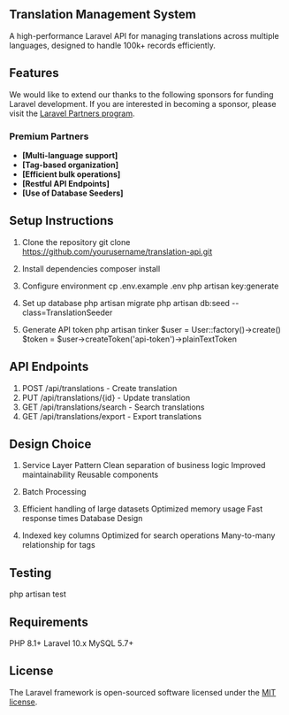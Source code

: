 ## Translation Management System

A high-performance Laravel API for managing translations across multiple languages, designed to handle 100k+ records efficiently.


## Features

We would like to extend our thanks to the following sponsors for funding Laravel development. If you are interested in becoming a sponsor, please visit the [Laravel Partners program](https://partners.laravel.com).

### Premium Partners

- **[Multi-language support]**
- **[Tag-based organization]**
- **[Efficient bulk operations]**
- **[Restful API Endpoints]**
- **[Use of Database Seeders]**


## Setup Instructions

1. Clone the repository git clone https://github.com/yourusername/translation-api.git

2. Install dependencies composer install

3. Configure environment cp .env.example .env php artisan key:generate

4. Set up database php artisan migrate php artisan db:seed --class=TranslationSeeder

5. Generate API token php artisan tinker $user = User::factory()->create() $token = $user->createToken('api-token')->plainTextToken


## API Endpoints

1. POST /api/translations - Create translation
2. PUT /api/translations/{id} - Update translation
3. GET /api/translations/search - Search translations
4. GET /api/translations/export - Export translations

## Design Choice

1. Service Layer Pattern Clean separation of business logic Improved maintainability Reusable components

2. Batch Processing

3. Efficient handling of large datasets Optimized memory usage Fast response times Database Design

4. Indexed key columns Optimized for search operations Many-to-many relationship for tags

## Testing

php artisan test

## Requirements

PHP 8.1+
Laravel 10.x
MySQL 5.7+

## License

The Laravel framework is open-sourced software licensed under the [MIT license](https://opensource.org/licenses/MIT).
